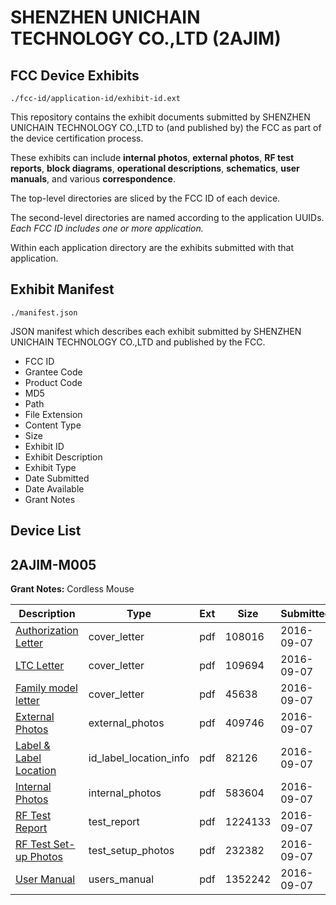 # SHENZHEN UNICHAIN TECHNOLOGY CO.,LTD (2AJIM)
## FCC Device Exhibits

```
./fcc-id/application-id/exhibit-id.ext
```

This repository contains the exhibit documents submitted by SHENZHEN UNICHAIN TECHNOLOGY CO.,LTD to (and published by) the FCC as part of the device certification process.

These exhibits can include **internal photos**, **external photos**, **RF test reports**, **block diagrams**, **operational descriptions**, **schematics**, **user manuals**, and various **correspondence**.

The top-level directories are sliced by the FCC ID of each device.

The second-level directories are named according to the application UUIDs. *Each FCC ID includes one or more application.*

Within each application directory are the exhibits submitted with that application. 

## Exhibit Manifest

```
./manifest.json
```

JSON manifest which describes each exhibit submitted by SHENZHEN UNICHAIN TECHNOLOGY CO.,LTD and published by the FCC.

- FCC ID
- Grantee Code
- Product Code
- MD5
- Path
- File Extension
- Content Type
- Size
- Exhibit ID
- Exhibit Description
- Exhibit Type
- Date Submitted
- Date Available
- Grant Notes

## Device List
## 2AJIM-M005
**Grant Notes:** Cordless Mouse

| Description | Type | Ext | Size | Submitted | Available |
| ----------- | ---- | --- | ---- | --------- | --------- |
| [Authorization Letter](2AJIM-M005/722d2d4f6b82562158f8aa01f7ee761b/3126436.pdf) | cover_letter | pdf | 108016 | 2016-09-07 | 2016-09-08 |
| [LTC Letter](2AJIM-M005/722d2d4f6b82562158f8aa01f7ee761b/3126437.pdf) | cover_letter | pdf | 109694 | 2016-09-07 | 2016-09-08 |
| [Family model letter](2AJIM-M005/722d2d4f6b82562158f8aa01f7ee761b/3126438.pdf) | cover_letter | pdf | 45638 | 2016-09-07 | 2016-09-08 |
| [External Photos](2AJIM-M005/722d2d4f6b82562158f8aa01f7ee761b/3126439.pdf) | external_photos | pdf | 409746 | 2016-09-07 | 2016-09-08 |
| [Label & Label Location](2AJIM-M005/722d2d4f6b82562158f8aa01f7ee761b/3126440.pdf) | id_label_location_info | pdf | 82126 | 2016-09-07 | 2016-09-08 |
| [Internal Photos](2AJIM-M005/722d2d4f6b82562158f8aa01f7ee761b/3126441.pdf) | internal_photos | pdf | 583604 | 2016-09-07 | 2016-09-08 |
| [RF Test Report](2AJIM-M005/722d2d4f6b82562158f8aa01f7ee761b/3126444.pdf) | test_report | pdf | 1224133 | 2016-09-07 | 2016-09-08 |
| [RF Test Set-up Photos](2AJIM-M005/722d2d4f6b82562158f8aa01f7ee761b/3126445.pdf) | test_setup_photos | pdf | 232382 | 2016-09-07 | 2016-09-08 |
| [User Manual](2AJIM-M005/722d2d4f6b82562158f8aa01f7ee761b/3126446.pdf) | users_manual | pdf | 1352242 | 2016-09-07 | 2016-09-08 |
